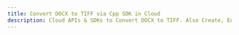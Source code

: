 ---title: Convert DOCX to TIFF via Cpp SDK in Clouddescription: Cloud APIs & SDKs to Convert DOCX to TIFF. Also Create, Edit & Render Microsoft Word & OpenOffice documents in the Cloud.---